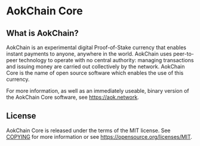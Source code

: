 AokChain Core
=====================================

What is AokChain?
----------------

AokChain is an experimental digital Proof-of-Stake currency that enables instant payments to
anyone, anywhere in the world. AokChain uses peer-to-peer technology to operate
with no central authority: managing transactions and issuing money are carried
out collectively by the network. AokChain Core is the name of open source
software which enables the use of this currency.

For more information, as well as an immediately useable, binary version of
the AokChain Core software, see https://aok.network.

License
-------

AokChain Core is released under the terms of the MIT license. See [COPYING](COPYING) for more
information or see https://opensource.org/licenses/MIT.
